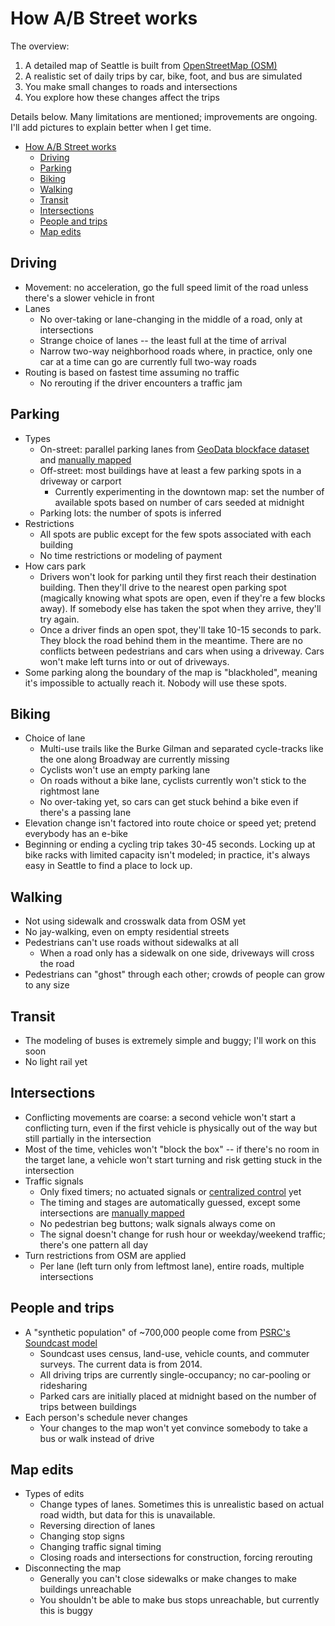 # How A/B Street works

The overview:

1.  A detailed map of Seattle is built from
    [OpenStreetMap (OSM)](https://www.openstreetmap.org/about)
2.  A realistic set of daily trips by car, bike, foot, and bus are simulated
3.  You make small changes to roads and intersections
4.  You explore how these changes affect the trips

Details below. Many limitations are mentioned; improvements are ongoing. I'll
add pictures to explain better when I get time.

<!--ts-->

- [How A/B Street works](#how-ab-street-works)
  - [Driving](#driving)
  - [Parking](#parking)
  - [Biking](#biking)
  - [Walking](#walking)
  - [Transit](#transit)
  - [Intersections](#intersections)
  - [People and trips](#people-and-trips)
  - [Map edits](#map-edits)

<!-- Added by: dabreegster, at: Mon Jun  8 12:17:13 PDT 2020 -->

<!--te-->

## Driving

- Movement: no acceleration, go the full speed limit of the road unless there's
  a slower vehicle in front
- Lanes
  - No over-taking or lane-changing in the middle of a road, only at
    intersections
  - Strange choice of lanes -- the least full at the time of arrival
  - Narrow two-way neighborhood roads where, in practice, only one car at a time
    can go are currently full two-way roads
- Routing is based on fastest time assuming no traffic
  - No rerouting if the driver encounters a traffic jam

## Parking

- Types
  - On-street: parallel parking lanes from
    [GeoData blockface dataset](http://data-seattlecitygis.opendata.arcgis.com/datasets/blockface)
    and [manually mapped](howto/map_parking.md)
  - Off-street: most buildings have at least a few parking spots in a driveway
    or carport
    - Currently experimenting in the downtown map: set the number of available
      spots based on number of cars seeded at midnight
  - Parking lots: the number of spots is inferred
- Restrictions
  - All spots are public except for the few spots associated with each building
  - No time restrictions or modeling of payment
- How cars park
  - Drivers won't look for parking until they first reach their destination
    building. Then they'll drive to the nearest open parking spot (magically
    knowing what spots are open, even if they're a few blocks away). If somebody
    else has taken the spot when they arrive, they'll try again.
  - Once a driver finds an open spot, they'll take 10-15 seconds to park. They
    block the road behind them in the meantime. There are no conflicts between
    pedestrians and cars when using a driveway. Cars won't make left turns into
    or out of driveways.
- Some parking along the boundary of the map is "blackholed", meaning it's
  impossible to actually reach it. Nobody will use these spots.

## Biking

- Choice of lane
  - Multi-use trails like the Burke Gilman and separated cycle-tracks like the
    one along Broadway are currently missing
  - Cyclists won't use an empty parking lane
  - On roads without a bike lane, cyclists currently won't stick to the
    rightmost lane
  - No over-taking yet, so cars can get stuck behind a bike even if there's a
    passing lane
- Elevation change isn't factored into route choice or speed yet; pretend
  everybody has an e-bike
- Beginning or ending a cycling trip takes 30-45 seconds. Locking up at bike
  racks with limited capacity isn't modeled; in practice, it's always easy in
  Seattle to find a place to lock up.

## Walking

- Not using sidewalk and crosswalk data from OSM yet
- No jay-walking, even on empty residential streets
- Pedestrians can't use roads without sidewalks at all
  - When a road only has a sidewalk on one side, driveways will cross the road
- Pedestrians can "ghost" through each other; crowds of people can grow to any
  size

## Transit

- The modeling of buses is extremely simple and buggy; I'll work on this soon
- No light rail yet

## Intersections

- Conflicting movements are coarse: a second vehicle won't start a conflicting
  turn, even if the first vehicle is physically out of the way but still
  partially in the intersection
- Most of the time, vehicles won't "block the box" -- if there's no room in the
  target lane, a vehicle won't start turning and risk getting stuck in the
  intersection
- Traffic signals
  - Only fixed timers; no actuated signals or
    [centralized control](https://www.seattle.gov/transportation/projects-and-programs/programs/technology-program/mercer-scoot)
    yet
  - The timing and stages are automatically guessed, except some intersections
    are
    [manually mapped](https://docs.google.com/document/d/1Od_7WvBVYsvpY4etRI0sKmYmZnwXMAXcJxVmm8Iwdcg/edit?usp=sharing)
  - No pedestrian beg buttons; walk signals always come on
  - The signal doesn't change for rush hour or weekday/weekend traffic; there's
    one pattern all day
- Turn restrictions from OSM are applied
  - Per lane (left turn only from leftmost lane), entire roads, multiple
    intersections

## People and trips

- A "synthetic population" of ~700,000 people come from
  [PSRC's Soundcast model](https://www.psrc.org/activity-based-travel-model-soundcast)
  - Soundcast uses census, land-use, vehicle counts, and commuter surveys. The
    current data is from 2014.
  - All driving trips are currently single-occupancy; no car-pooling or
    ridesharing
  - Parked cars are initially placed at midnight based on the number of trips
    between buildings
- Each person's schedule never changes
  - Your changes to the map won't yet convince somebody to take a bus or walk
    instead of drive

## Map edits

- Types of edits
  - Change types of lanes. Sometimes this is unrealistic based on actual road
    width, but data for this is unavailable.
  - Reversing direction of lanes
  - Changing stop signs
  - Changing traffic signal timing
  - Closing roads and intersections for construction, forcing rerouting
- Disconnecting the map
  - Generally you can't close sidewalks or make changes to make buildings
    unreachable
  - You shouldn't be able to make bus stops unreachable, but currently this is
    buggy
